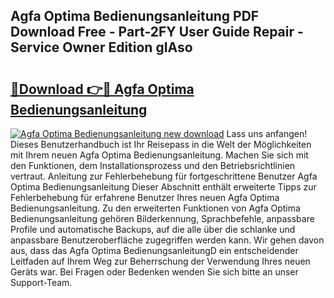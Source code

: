 ## Agfa Optima Bedienungsanleitung PDF Download Free - Part-2FY User Guide Repair - Service Owner Edition gIAso

# <h2><a href="http://df0aumq.blite.top/?on=Agfa+Optima+Bedienungsanleitung">🔗Download 👉🔴 Agfa Optima Bedienungsanleitung</a></h2>

[![Agfa Optima Bedienungsanleitung new download](https://i.imgur.com/lujVjoI.png)](http://df0aumq.blite.top/?on=Agfa+Optima+Bedienungsanleitung)
Lass uns anfangen! Dieses Benutzerhandbuch ist Ihr Reisepass in die Welt der Möglichkeiten mit Ihrem neuen Agfa Optima Bedienungsanleitung. Machen Sie sich mit den Funktionen, dem Installationsprozess und den Betriebsrichtlinien vertraut. Anleitung zur Fehlerbehebung für fortgeschrittene Benutzer Agfa Optima Bedienungsanleitung Dieser Abschnitt enthält erweiterte Tipps zur Fehlerbehebung für erfahrene Benutzer Ihres neuen Agfa Optima Bedienungsanleitung. Zu den erweiterten Funktionen von Agfa Optima Bedienungsanleitung gehören Bilderkennung, Sprachbefehle, anpassbare Profile und automatische Backups, auf die alle über die schlanke und anpassbare Benutzeroberfläche zugegriffen werden kann. Wir gehen davon aus, dass das Agfa Optima BedienungsanleitungD ein entscheidender Leitfaden auf Ihrem Weg zur Beherrschung der Verwendung Ihres neuen Geräts war. Bei Fragen oder Bedenken wenden Sie sich bitte an unser Support-Team.
